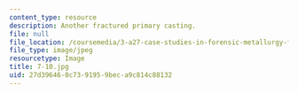 ```yaml
---
content_type: resource
description: Another fractured primary casting.
file: null
file_location: /coursemedia/3-a27-case-studies-in-forensic-metallurgy-fall-2007/27d396460c7391959beca9c814c88132_7-10.jpg
file_type: image/jpeg
resourcetype: Image
title: 7-10.jpg
uid: 27d39646-0c73-9195-9bec-a9c814c88132
---
```

